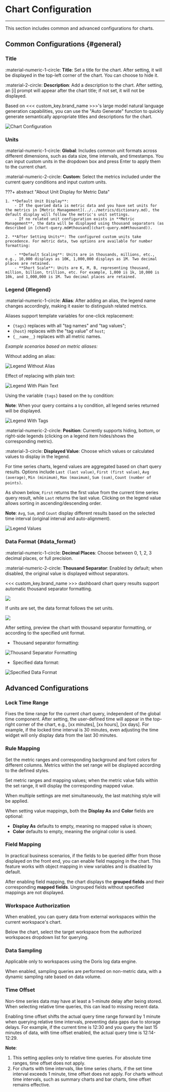 # Chart Configuration

---

This section includes common and advanced configurations for charts.

## Common Configurations {#general}

### Title

:material-numeric-1-circle: **Title**: Set a title for the chart. After setting, it will be displayed in the top-left corner of the chart. You can choose to hide it.

:material-2-circle: **Description**: Add a description to the chart. After setting, an [i] prompt will appear after the chart title; if not set, it will not be displayed.

Based on <<< custom_key.brand_name >>>'s large model natural language generation capabilities, you can use the "Auto Generate" function to quickly generate semantically appropriate titles and descriptions for the chart.

![Chart Configuration](../../img/chart-config-ai.png)

### Units

:material-numeric-1-circle: **Global**: Includes common unit formats across different dimensions, such as data size, time intervals, and timestamps. You can input custom units in the dropdown box and press Enter to apply them to the current chart.

:material-numeric-2-circle: **Custom**: Select the metrics included under the current query conditions and input custom units.

???+ abstract "About Unit Display for Metric Data"

    1. **Default Unit Display**:
        - If the queried data is metric data and you have set units for the metrics in [Metric Management](../../metrics/dictionary.md), the default display will follow the metric's unit settings.
        - If no related unit configuration exists in **Metric Management**, the data will be displayed using thousand separators (as described in [chart-query.md#thousand](chart-query.md#thousand)).

    2. **After Setting Units**: The configured custom units take precedence. For metric data, two options are available for number formatting:
        
        - **Default Scaling**: Units are in thousands, millions, etc., e.g., 10,000 displays as 10K, 1,000,000 displays as 1M. Two decimal places are retained.
        - **Short Scale**: Units are K, M, B, representing thousand, million, billion, trillion, etc. For example, 1,000 is 1k, 10,000 is 10k, and 1,000,000 is 1M. Two decimal places are retained.


### Legend {#legend}

:material-numeric-1-circle: **Alias**: After adding an alias, the legend name changes accordingly, making it easier to distinguish related metrics.

Aliases support template variables for one-click replacement:

- `{tags}` replaces with all "tag names" and "tag values";
- `{host}` replaces with the "tag value" of `host`;
- `{__name__}` replaces with all metric names.

*Example scenarios based on metric aliases:*

Without adding an alias:

![Legend Without Alias](../../img/alias-1.png)

Effect of replacing with plain text:

![Legend With Plain Text](../../img/alias-2.png)

Using the variable `{tags}` based on the `by` condition:

**Note**: When your query contains a `by` condition, all legend series returned will be displayed.

![Legend With Tags](../../img/alias-3.png)

:material-numeric-2-circle: **Position**: Currently supports hiding, bottom, or right-side legends (clicking on a legend item hides/shows the corresponding metric).

:material-3-circle: **Displayed Value**: Choose which values or calculated values to display in the legend.

For time series charts, legend values are aggregated based on chart query results. Options include `Last (last value)`, `First (first value)`, `Avg (average)`, `Min (minimum)`, `Max (maximum)`, `Sum (sum)`, `Count (number of points)`.

As shown below, `First` returns the first value from the current time series query result, while `Last` returns the last value. Clicking on the legend value allows sorting in ascending/descending order.

**Note**: `Avg`, `Sum`, and `Count` display different results based on the selected time interval (original interval and auto-alignment).

![Legend Values](../../img/chart030.png)

### Data Format {#data_format}

:material-numeric-1-circle: **Decimal Places**: Choose between 0, 1, 2, 3 decimal places, or full precision.

:material-numeric-2-circle: **Thousand Separator**: Enabled by default; when disabled, the original value is displayed without separators.

<<< custom_key.brand_name >>> dashboard chart query results support automatic thousand separator formatting.

![](../img/13.table_1.png)

If units are set, the data format follows the set units.

![](../img/13.table_2.png)

After setting, preview the chart with thousand separator formatting, or according to the specified unit format.

- Thousand separator formatting:

![Thousand Separator Formatting](../../img/13.table_4.png)

- Specified data format:

![Specified Data Format](../../img/13.table_5.png)


## Advanced Configurations

### Lock Time Range

Fixes the time range for the current chart query, independent of the global time component. After setting, the user-defined time will appear in the top-right corner of the chart, e.g., [xx minutes], [xx hours], [xx days]. For example, if the locked time interval is 30 minutes, even adjusting the time widget will only display data from the last 30 minutes.

### Rule Mapping

Set the metric ranges and corresponding background and font colors for different columns. Metrics within the set range will be displayed according to the defined styles.

Set metric ranges and mapping values; when the metric value falls within the set range, it will display the corresponding mapped value.

When multiple settings are met simultaneously, the last matching style will be applied.

When setting value mappings, both the **Display As** and **Color** fields are optional:

- **Display As** defaults to empty, meaning no mapped value is shown;
- **Color** defaults to empty, meaning the original color is used.

### Field Mapping

In practical business scenarios, if the fields to be queried differ from those displayed on the front end, you can enable field mapping in the chart. This feature works with object mapping in view variables and is disabled by default.

After enabling field mapping, the chart displays the **grouped fields** and their corresponding **mapped fields**. Ungrouped fields without specified mappings are not displayed.

### Workspace Authorization

When enabled, you can query data from external workspaces within the current workspace's chart.

Below the chart, select the target workspace from the authorized workspaces dropdown list for querying.

### Data Sampling

Applicable only to workspaces using the Doris log data engine.

When enabled, sampling queries are performed on non-metric data, with a dynamic sampling rate based on data volume.

### Time Offset

Non-time series data may have at least a 1-minute delay after being stored. When selecting relative time queries, this can lead to missing recent data.

Enabling time offset shifts the actual query time range forward by 1 minute when querying relative time intervals, preventing data gaps due to storage delays. For example, if the current time is 12:30 and you query the last 15 minutes of data, with time offset enabled, the actual query time is 12:14-12:29.

**Note**:

1. This setting applies only to relative time queries. For absolute time ranges, time offset does not apply.
2. For charts with time intervals, like time series charts, if the set time interval exceeds 1 minute, time offset does not apply. For charts without time intervals, such as summary charts and bar charts, time offset remains effective.
